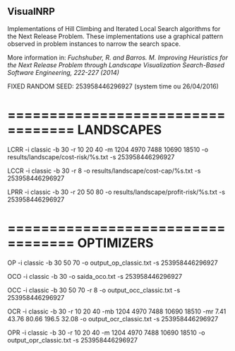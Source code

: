 ## VisualNRP

Implementations of Hill Climbing and Iterated Local Search algorithms for the Next Release Problem.
These implementations use a graphical pattern observed in problem instances to narrow the search space.

More information in:
<i>Fuchshuber, R. and Barros. M.
Improving Heuristics for the Next Release Problem through Landscape Visualization
Search-Based Software Engineering, 222-227 (2014)</i>

FIXED RANDOM SEED: 253958446296927 (system time ou 26/04/2016)

==================================
LANDSCAPES
==================================

LCRR -i classic -b 30 -r 10 20 40 -m 1204 4970 7488 10690 18510 -o results/landscape/cost-risk/%s.txt -s 253958446296927

LCCR -i classic -b 30 -r 8 -o results/landscape/cost-cap/%s.txt -s 253958446296927

LPRR -i classic -b 30 -r 20 50 80 -o results/landscape/profit-risk/%s.txt -s 253958446296927

==================================
OPTIMIZERS
==================================

OP -i classic -b 30 50 70 -o output_op_classic.txt -s 253958446296927

OCO -i classic -b 30 -o saida_oco.txt -s 253958446296927

OCC -i classic -b 30 50 70 -r 8 -o output_occ_classic.txt -s 253958446296927

OCR -i classic -b 30 -r 10 20 40 -mb 1204 4970 7488 10690 18510 -mr 7.41 43.76 80.66 196.5 32.08 -o output_ocr_classic.txt -s 253958446296927

OPR -i classic -b 30 -r 10 20 40 -m 1204 4970 7488 10690 18510 -o output_opr_classic.txt -s 253958446296927
